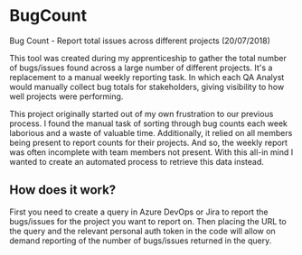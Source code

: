 # BugCount
Bug Count - Report total issues across different projects (20/07/2018)

This tool was created during my apprenticeship to gather the total number of bugs/issues found across a large number of different projects. It's a replacement to a manual weekly reporting task. In which each QA Analyst would manually collect bug totals for stakeholders, giving visibility to how well projects were performing. 

This project originally started out of my own frustration to our previous process. I found the manual task of sorting through bug counts each week laborious and a waste of valuable time. Additionally, it relied on all members being present to report counts for their projects. And so, the weekly report was often incomplete with team members not present. With this all-in mind I wanted to create an automated process to retrieve this data instead. 

## How does it work?
First you need to create a query in Azure DevOps or Jira to report the bugs/issues for the project you want to report on. Then placing the URL to the query and the relevant personal auth token in the code will allow on demand reporting of the number of bugs/issues returned in the query.
